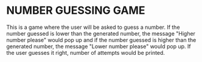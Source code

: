 # NUMBER GUESSING GAME

This is a game where the user will be asked to guess a number. If the number guessed is lower than the generated number, the message "Higher number please" would pop up and if the number guessed is higher than the generated number, the message "Lower number please" would pop up. If the user guesses it right, number of attempts would be printed.


